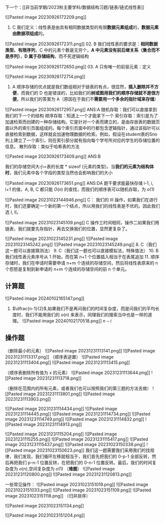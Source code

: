下一个：[[非当前学期/2023秋主要学科/数据结构习题/链表/链式线性表]]

![[Pasted image 20230926172209.png]]
01. C 
我们定义：线性表是由具有相同数据类型的有限**数据元素组成**的，**数据元素由数据项组成**的。

![[Pasted image 20230926172311.png]]
02. B
我们线性表的要求是：**相同数据类型、有限序列**，C 中的元素个数是无穷个，**A 中元素没有前后继关系（集合而不是序列）**，**D 属于存储结构**，而不死逻辑结构

![[Pasted image 20230926172650.png]]
03. A
只有唯一的前驱元素：定义


![[Pasted image 20230926172714.png]]
01. A
顺序存储的优点就是我们数组相对于链表的有点，很显然，**插入删除并不方便**，而我们的 D 也是错误的，比如我们的**树或图用我们的顺序存储就不是很方便**。所以我们的答案为 A（原因在于我们不**需要用一个多余的指针域来存储**）

![[Pasted image 20230926172957.png]]
ANS:A
随机存取：我们可以直接拿到我们的下一个的结构
顺序存取：知道上一个才能拿下一个
索引存取：索引是为了加速检索而创建的一种存储结构。它是针对一个表而建立的，是由存放表的数据页面以外的索引页面组成的。每个索引页面中的行都包含逻辑指针，通过该指针可以直接检索到数据，这样就会加速物理数据的检索。例如，假设在student表的Sno列上建立了一个索引，则在索引部分就有指向每个学号所对应的学生的存储位置的信息。
散列存取：类似于哈希表的方法

![[Pasted image 20230926173409.png]]
ANS:B

我们的存储空间大小=表的长度 * sizeof (元素的类型)，当**我们的元素为结构体时**，我们元素中各个字段的类型当然也会影响我们的大小

![[Pasted image 20230926173651.png]]
ANS:DA
题干要求能最快存储 i-1, i, i+1 的值，A, B, C 都只能 $O(n)$ 的查找，而我们的顺序表可以随机存取，为 $o(1)$

![[Pasted image 20231023144946.png]]
C：
我们的 III 操作，如果我们在进行时，我们还要确定一个新的第一个结点，所以用我们的线性表是不优的。因此我们选 I, II。

![[Pasted image 20231023145109.png]]
C
操作三时间相同，操作二如果我们用链表，我们就要先存指针，再去交换我们的位置，显然更复杂了。

![[Pasted image 20231023145231.png]]
![[Pasted image 20231023145242.png]]
![[Pasted image 20231023145249.png]]
8. C（我们这一题可以直接猜测法）
9. C（我们这一题也可以直接模拟法，特殊值法）
10. B 我们线性表元素序号从 1 开始，而在第 n+1 个位置插入相当于在表尾追加
11. 顺序存储时，我们在申请时需要申请 n+m 个连续的存储空间，然后将线性表原来的 n 个怨怒是复制到新申请的 n+m 个连续的存储空间的前 n 个单元。
## 计算题
![[Pasted image 20240102165147.png]]
1. $\dfrac{n-1}{2}$,如果我们不是再问我们的时间复杂度，而是问我们的平均长度时，我们不能用我们的 $o(n)$ 来表示，同理我们的搜索当中也是一样的道理。
![[Pasted image 20240102170518.png]]
$n-i$
## 操作题
（删除最小的元素）
![[Pasted image 20231231113141.png]]
![[Pasted image 20231231113317.png]]
（顺序表逆置）
![[Pasted image 20231231113404.png]]
![[Pasted image 20231231113415.png]]

（顺序表删除所有值为 x 的元素）
![[Pasted image 20231231113644.png]]
![[Pasted image 20231231113718.png]]

（删除在范围内的所有元素，或者我们也可以按照我们的第三题的方法去做）
![[Pasted image 20231231113801.png]]
![[Pasted image 20231231113903.png]]

![[Pasted image 20231231114434.png]]
![[Pasted image 20231231114445.png]]
![[Pasted image 20231231114734.png]]
![[Pasted image 20231231114749.png]]
![[Pasted image 20231231114832.png]]
![[Pasted image 20231231114913.png]]

![[Pasted image 20231231115204.png]]
![[Pasted image 20231231115255.png]]
![[Pasted image 20231231115417.png]]
![[Pasted image 20231231115437.png]]
![[Pasted image 20231023150338.png]]
![[Pasted image 20231023150623.png]]
我们这一题需要我们采用我们的找规律，我们发现，我们循环左移就相当于，我们首先把我们的 0-p-1 全部反转，然后再把我们 p-n-1 位置反转，在把我们的 0-n-1 位置反转。最后，我们的时间复杂度为 $o(n)$,空间复杂度为 $o(1)$
（**难题**）
![[Pasted image 20231231120800.png]]
![[Pasted image 20231231120813.png]]

一些常见操作：
![[Pasted image 20231023151019.png]]
![[Pasted image 20231023151033.png]]
![[Pasted image 20231023151109.png]]
![[Pasted image 20231023151118.png]]
（归并排序）

![[Pasted image 20231023151134.png]]

![[Pasted image 20231023151204.png]]